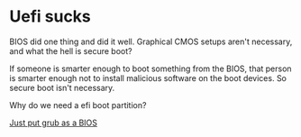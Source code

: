# Uefi sucks

BIOS did one thing and did it well. Graphical CMOS setups aren't
necessary, and what the hell is secure boot?

If someone is smarter enough to boot something from the BIOS, that
person is smarter enough not to install malicious software on the boot
devices. So secure boot isn't necessary.

Why do we need a efi boot partition?

[Just put grub as a BIOS](https://libreboot.org)
